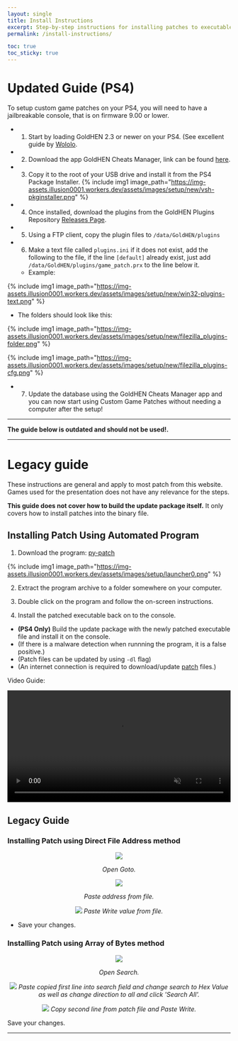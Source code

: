 ```yaml
---
layout: single
title: Install Instructions
excerpt: Step-by-step instructions for installing patches to executable files.
permalink: /install-instructions/

toc: true
toc_sticky: true
---
```


# Updated Guide (PS4)

To setup custom game patches on your PS4, you will need to have a jailbreakable console, that is on firmware 9.00 or lower.

- 1) Start by loading GoldHEN 2.3 or newer on your PS4. (See excellent guide by [Wololo](https://wololo.net/2021/12/14/ps4-how-to-run-the-ps4-9-00-jailbreak-full-guide-with-goldhen-payload/).
- 2) Download the app GoldHEN Cheats Manager, link can be found [here](https://github.com/GoldHEN/GoldHEN_Cheat_Manager/releases/latest).
- 3) Copy it to the root of your USB drive and install it from the PS4 Package Installer.
{% include img1 image_path="https://img-assets.illusion0001.workers.dev/assets/images/setup/new/vsh-pkginstaller.png" %}
- 4) Once installed, download the plugins from the GoldHEN Plugins Repository [Releases Page](https://github.com/GoldHEN/GoldHEN_Plugins_Repository/releases/latest).
- 5) Using a FTP client, copy the plugin files to `/data/GoldHEN/plugins`
- 6) Make a text file called `plugins.ini` if it does not exist, add the following to the file, if the line `[default]` already exist, just add `/data/GoldHEN/plugins/game_patch.prx` to the line below it.

  - Example:

{% include img1 image_path="https://img-assets.illusion0001.workers.dev/assets/images/setup/new/win32-plugins-text.png" %}

  - The folders should look like this:

{% include img1 image_path="https://img-assets.illusion0001.workers.dev/assets/images/setup/new/filezilla_plugins-folder.png" %}

{% include img1 image_path="https://img-assets.illusion0001.workers.dev/assets/images/setup/new/filezilla_plugins-cfg.png" %}

- 7) Update the database using the GoldHEN Cheats Manager app and you can now start using Custom Game Patches without needing a computer after the setup! 

***

**The guide below is outdated and should not be used!.**

***

# Legacy guide

These instructions are general and apply to most patch from this website.
Games used for the presentation does not have any relevance for the steps.

**This guide does not cover how to build the update package itself.** It only covers how to install patches into the binary file.

## Installing Patch Using Automated Program

1) Download the program: [py-patch](https://github.com/illusion0001/py-patcher-bin/releases/latest)

{% include img1 image_path="https://img-assets.illusion0001.workers.dev/assets/images/setup/launcher0.png" %}

2) Extract the program archive to a folder somewhere on your computer.

3) Double click on the program and follow the on-screen instructions.

4) Install the patched executable back on to the console.

- **(PS4 Only)** Build the update package with the newly patched executable file and install it on the console.
- (If there is a malware detection when runnning the program, it is a false positive.)
- (Patch files can be updated by using `-dl` flag)
- (An internet connection is required to download/update [patch](/_patch/patch.zip) files.)

Video Guide:

<div align="center">
<video width="100%" controls muted>
  <source src="https://img-assets.illusion0001.workers.dev/assets/images/setup/launcher-vidya.mp4" type="video/mp4">
</video>
</div>

## Legacy Guide

### Installing Patch using Direct File Address method

<p align="center">
<img src="https://img-assets.illusion0001.workers.dev/assets/images/setup/addr-setup0.png">
</p>

<p align="center">
<em>Open Goto.</em>
</p>

<p align="center">
<img src="https://img-assets.illusion0001.workers.dev/assets/images/setup/addr-setup1.png">
</p>

<p align="center">
<em>Paste address from file.</em>
</p>

<p align="center">
<img src="https://img-assets.illusion0001.workers.dev/assets/images/setup/addr-setup2.png">
<em>Paste Write value from file.</em>
</p>

- Save your changes.

### Installing Patch using Array of Bytes method

<p align="center">
<img src="https://img-assets.illusion0001.workers.dev/assets/images/setup/hxd0.png">
</p>

<p align="center">
<em>Open Search.</em>
</p>

<p align="center">
<img src="https://img-assets.illusion0001.workers.dev/assets/images/setup/hxd1.png">
<em>Paste copied first line into search field and change search to Hex Value as well as change direction to all and click 'Search All'.</em>
</p>

<p align="center">
<img src="https://img-assets.illusion0001.workers.dev/assets/images/setup/hxd2.png">
<em>Copy second line from patch file and Paste Write.</em>
</p>

Save your changes.

***
